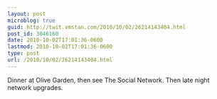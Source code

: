 ```yaml
---
layout: post
microblog: true
guid: http://twit.vmstan.com/2010/10/02/26214143404.html
post_id: 3046160
date: 2010-10-02T17:01:36-0600
lastmod: 2010-10-02T17:01:36-0600
type: post
url: /2010/10/02/26214143404.html
---
```

Dinner at Olive Garden, then see The Social Network. Then late night network upgrades.
